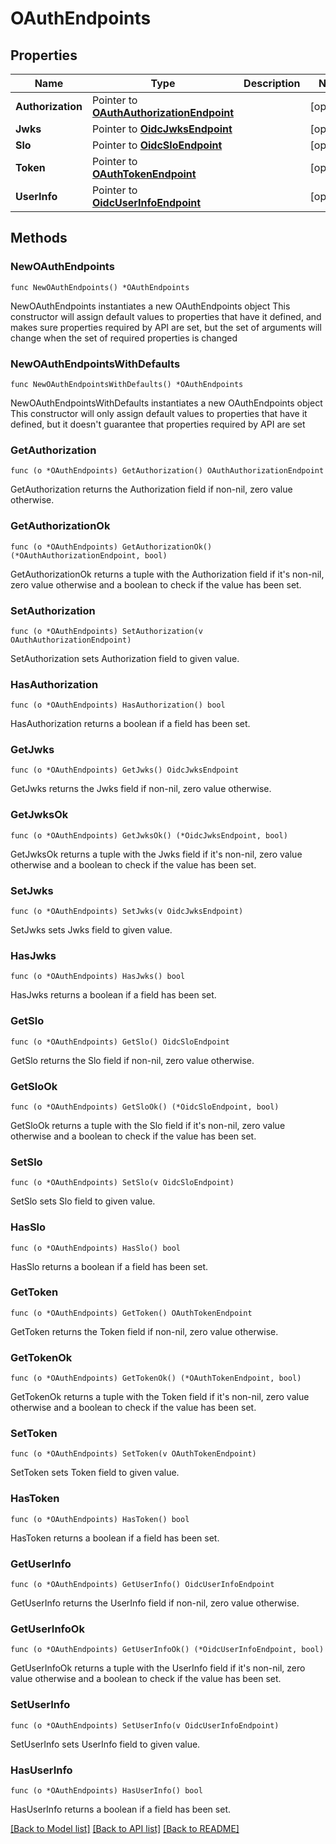 # OAuthEndpoints

## Properties

Name | Type | Description | Notes
------------ | ------------- | ------------- | -------------
**Authorization** | Pointer to [**OAuthAuthorizationEndpoint**](OAuthAuthorizationEndpoint.md) |  | [optional] 
**Jwks** | Pointer to [**OidcJwksEndpoint**](OidcJwksEndpoint.md) |  | [optional] 
**Slo** | Pointer to [**OidcSloEndpoint**](OidcSloEndpoint.md) |  | [optional] 
**Token** | Pointer to [**OAuthTokenEndpoint**](OAuthTokenEndpoint.md) |  | [optional] 
**UserInfo** | Pointer to [**OidcUserInfoEndpoint**](OidcUserInfoEndpoint.md) |  | [optional] 

## Methods

### NewOAuthEndpoints

`func NewOAuthEndpoints() *OAuthEndpoints`

NewOAuthEndpoints instantiates a new OAuthEndpoints object
This constructor will assign default values to properties that have it defined,
and makes sure properties required by API are set, but the set of arguments
will change when the set of required properties is changed

### NewOAuthEndpointsWithDefaults

`func NewOAuthEndpointsWithDefaults() *OAuthEndpoints`

NewOAuthEndpointsWithDefaults instantiates a new OAuthEndpoints object
This constructor will only assign default values to properties that have it defined,
but it doesn't guarantee that properties required by API are set

### GetAuthorization

`func (o *OAuthEndpoints) GetAuthorization() OAuthAuthorizationEndpoint`

GetAuthorization returns the Authorization field if non-nil, zero value otherwise.

### GetAuthorizationOk

`func (o *OAuthEndpoints) GetAuthorizationOk() (*OAuthAuthorizationEndpoint, bool)`

GetAuthorizationOk returns a tuple with the Authorization field if it's non-nil, zero value otherwise
and a boolean to check if the value has been set.

### SetAuthorization

`func (o *OAuthEndpoints) SetAuthorization(v OAuthAuthorizationEndpoint)`

SetAuthorization sets Authorization field to given value.

### HasAuthorization

`func (o *OAuthEndpoints) HasAuthorization() bool`

HasAuthorization returns a boolean if a field has been set.

### GetJwks

`func (o *OAuthEndpoints) GetJwks() OidcJwksEndpoint`

GetJwks returns the Jwks field if non-nil, zero value otherwise.

### GetJwksOk

`func (o *OAuthEndpoints) GetJwksOk() (*OidcJwksEndpoint, bool)`

GetJwksOk returns a tuple with the Jwks field if it's non-nil, zero value otherwise
and a boolean to check if the value has been set.

### SetJwks

`func (o *OAuthEndpoints) SetJwks(v OidcJwksEndpoint)`

SetJwks sets Jwks field to given value.

### HasJwks

`func (o *OAuthEndpoints) HasJwks() bool`

HasJwks returns a boolean if a field has been set.

### GetSlo

`func (o *OAuthEndpoints) GetSlo() OidcSloEndpoint`

GetSlo returns the Slo field if non-nil, zero value otherwise.

### GetSloOk

`func (o *OAuthEndpoints) GetSloOk() (*OidcSloEndpoint, bool)`

GetSloOk returns a tuple with the Slo field if it's non-nil, zero value otherwise
and a boolean to check if the value has been set.

### SetSlo

`func (o *OAuthEndpoints) SetSlo(v OidcSloEndpoint)`

SetSlo sets Slo field to given value.

### HasSlo

`func (o *OAuthEndpoints) HasSlo() bool`

HasSlo returns a boolean if a field has been set.

### GetToken

`func (o *OAuthEndpoints) GetToken() OAuthTokenEndpoint`

GetToken returns the Token field if non-nil, zero value otherwise.

### GetTokenOk

`func (o *OAuthEndpoints) GetTokenOk() (*OAuthTokenEndpoint, bool)`

GetTokenOk returns a tuple with the Token field if it's non-nil, zero value otherwise
and a boolean to check if the value has been set.

### SetToken

`func (o *OAuthEndpoints) SetToken(v OAuthTokenEndpoint)`

SetToken sets Token field to given value.

### HasToken

`func (o *OAuthEndpoints) HasToken() bool`

HasToken returns a boolean if a field has been set.

### GetUserInfo

`func (o *OAuthEndpoints) GetUserInfo() OidcUserInfoEndpoint`

GetUserInfo returns the UserInfo field if non-nil, zero value otherwise.

### GetUserInfoOk

`func (o *OAuthEndpoints) GetUserInfoOk() (*OidcUserInfoEndpoint, bool)`

GetUserInfoOk returns a tuple with the UserInfo field if it's non-nil, zero value otherwise
and a boolean to check if the value has been set.

### SetUserInfo

`func (o *OAuthEndpoints) SetUserInfo(v OidcUserInfoEndpoint)`

SetUserInfo sets UserInfo field to given value.

### HasUserInfo

`func (o *OAuthEndpoints) HasUserInfo() bool`

HasUserInfo returns a boolean if a field has been set.


[[Back to Model list]](../README.md#documentation-for-models) [[Back to API list]](../README.md#documentation-for-api-endpoints) [[Back to README]](../README.md)


